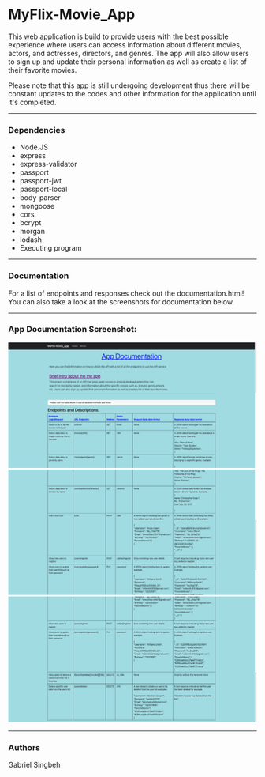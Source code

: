 # MyFlix-Movie_App

 This web application is build to provide users with the best possible experience where users can access information about different movies, actors, and actresses, directors, and genres. The app will also allow users to sign up and update their personal information as well as create a list of their favorite movies. 

 Please note that this app is still undergoing development thus there will be constant updates to the codes and other information for the application until it's completed.

 ---
### Dependencies
- Node.JS
- express
- express-validator
- passport
- passport-jwt
- passport-local
- body-parser
- mongoose
- cors
- bcrypt
- morgan
- lodash
- Executing program

---
### Documentation
For a list of endpoints and responses check out the documentation.html! You can also take a look at the screenshots for documentation below.

---

 ### App Documentation Screenshot:
<p align="center">
<img src="/images/img.1.jpg" display="inline-block" margin="0 auto">
<img src="/images/img.2.jpg" display="inline-block" margin="0 auto">
<img src="/images/img.3.jpg" display="inline-block" margin="0 auto">
</p>

---

### Authors
Gabriel Singbeh
